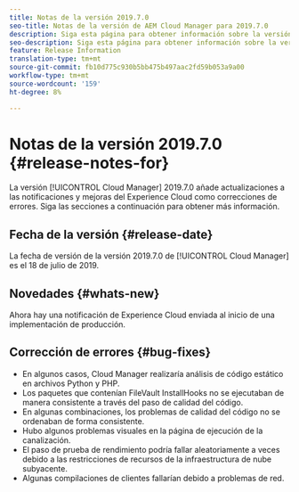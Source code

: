 ```yaml
---
title: Notas de la versión 2019.7.0
seo-title: Notas de la versión de AEM Cloud Manager para 2019.7.0
description: Siga esta página para obtener información sobre la versión 2019.7.0 de Cloud Manager.
seo-description: Siga esta página para obtener información sobre la versión 2019.7.0 de AEM Cloud Manager.
feature: Release Information
translation-type: tm+mt
source-git-commit: fb10d775c930b5bb475b497aac2fd59b053a9a00
workflow-type: tm+mt
source-wordcount: '159'
ht-degree: 8%

---
```


# Notas de la versión 2019.7.0 {#release-notes-for}

La versión [!UICONTROL Cloud Manager] 2019.7.0 añade actualizaciones a las notificaciones y mejoras del Experience Cloud como correcciones de errores. Siga las secciones a continuación para obtener más información.

## Fecha de la versión {#release-date}

La fecha de versión de la versión 2019.7.0 de [!UICONTROL Cloud Manager] es el 18 de julio de 2019.

## Novedades {#whats-new}

Ahora hay una notificación de Experience Cloud enviada al inicio de una implementación de producción.

## Corrección de errores {#bug-fixes}

* En algunos casos, Cloud Manager realizaría análisis de código estático en archivos Python y PHP.
* Los paquetes que contenían FileVault InstallHooks no se ejecutaban de manera consistente a través del paso de calidad del código.
* En algunas combinaciones, los problemas de calidad del código no se ordenaban de forma consistente.
* Hubo algunos problemas visuales en la página de ejecución de la canalización.
* El paso de prueba de rendimiento podría fallar aleatoriamente a veces debido a las restricciones de recursos de la infraestructura de nube subyacente.
* Algunas compilaciones de clientes fallarían debido a problemas de red.